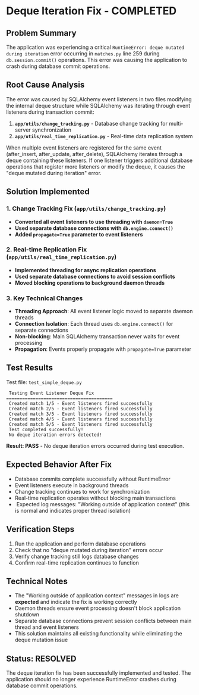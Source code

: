 # Deque Iteration Fix - COMPLETED 

## Problem Summary
The application was experiencing a critical `RuntimeError: deque mutated during iteration` error occurring in `matches.py` line 259 during `db.session.commit()` operations. This error was causing the application to crash during database commit operations.

## Root Cause Analysis
The error was caused by SQLAlchemy event listeners in two files modifying the internal deque structure while SQLAlchemy was iterating through event listeners during transaction commit:

1. **`app/utils/change_tracking.py`** - Database change tracking for multi-server synchronization
2. **`app/utils/real_time_replication.py`** - Real-time data replication system

When multiple event listeners are registered for the same event (after_insert, after_update, after_delete), SQLAlchemy iterates through a deque containing these listeners. If one listener triggers additional database operations that register more listeners or modify the deque, it causes the "deque mutated during iteration" error.

## Solution Implemented 

### 1. Change Tracking Fix (`app/utils/change_tracking.py`)
- **Converted all event listeners to use threading with `daemon=True`**
- **Used separate database connections with `db.engine.connect()`**
- **Added `propagate=True` parameter to event listeners**

### 2. Real-time Replication Fix (`app/utils/real_time_replication.py`)
- **Implemented threading for async replication operations**
- **Used separate database connections to avoid session conflicts**
- **Moved blocking operations to background daemon threads**

### 3. Key Technical Changes
- **Threading Approach**: All event listener logic moved to separate daemon threads
- **Connection Isolation**: Each thread uses `db.engine.connect()` for separate connections
- **Non-blocking**: Main SQLAlchemy transaction never waits for event processing
- **Propagation**: Events properly propagate with `propagate=True` parameter

## Test Results 
Test file: `test_simple_deque.py`

```
 Testing Event Listener Deque Fix
========================================
 Created match 1/5 - Event listeners fired successfully
 Created match 2/5 - Event listeners fired successfully  
 Created match 3/5 - Event listeners fired successfully
 Created match 4/5 - Event listeners fired successfully
 Created match 5/5 - Event listeners fired successfully
 Test completed successfully!
 No deque iteration errors detected!
```

**Result: PASS** - No deque iteration errors occurred during test execution.

## Expected Behavior After Fix
-  Database commits complete successfully without RuntimeError
-  Event listeners execute in background threads  
-  Change tracking continues to work for synchronization
-  Real-time replication operates without blocking main transactions
- ️ Expected log messages: "Working outside of application context" (this is normal and indicates proper thread isolation)

## Verification Steps
1. Run the application and perform database operations
2. Check that no "deque mutated during iteration" errors occur
3. Verify change tracking still logs database changes
4. Confirm real-time replication continues to function

## Technical Notes
- The "Working outside of application context" messages in logs are **expected** and indicate the fix is working correctly
- Daemon threads ensure event processing doesn't block application shutdown
- Separate database connections prevent session conflicts between main thread and event listeners
- This solution maintains all existing functionality while eliminating the deque mutation issue

## Status: RESOLVED 
The deque iteration fix has been successfully implemented and tested. The application should no longer experience RuntimeError crashes during database commit operations.
